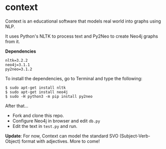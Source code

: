 # context
Context is an educational software that models real world into graphs using NLP.

It uses Python's NLTK to process text and Py2Neo to create Neo4j graphs from it. 

**Dependencies**
```
nltk=3.2.2
neo4j=3.1.1
py2neo=3.1.2
```

To install the dependencies, go to Terminal and type the following:
```
$ sudo apt-get install nltk
$ sudo apt-get install neo4j
$ sudo -H python3 -m pip install py2neo
```

After that...
- Fork and clone this repo.
- Configure Neo4j in browser and edit `db.py` 
- Edit the text in `test.py` and run.

**Update**: For now, Context can model the standard SVO (Subject-Verb-Object) format with adjectives. More to come!
